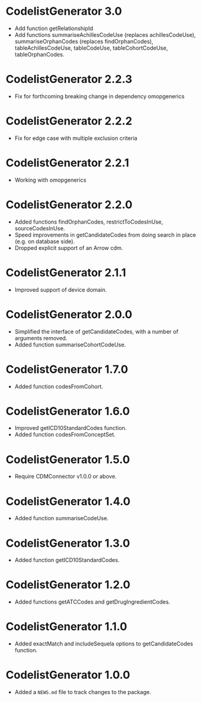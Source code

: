 # CodelistGenerator 3.0
* Add function getRelationshipId 
* Add functions summariseAchillesCodeUse (replaces achillesCodeUse), summariseOrphanCodes (replaces findOrphanCodes), tableAchillesCodeUse, tableCodeUse, tableCohortCodeUse, tableOrphanCodes.

# CodelistGenerator 2.2.3
* Fix for forthcoming breaking change in dependency omopgenerics

# CodelistGenerator 2.2.2
* Fix for edge case with multiple exclusion criteria

# CodelistGenerator 2.2.1
* Working with omopgenerics

# CodelistGenerator 2.2.0
* Added functions findOrphanCodes, restrictToCodesInUse, sourceCodesInUse.
* Speed improvements in getCandidateCodes from doing search in place (e.g. on database side).
* Dropped explicit support of an Arrow cdm.

# CodelistGenerator 2.1.1
* Improved support of device domain.

# CodelistGenerator 2.0.0
* Simplified the interface of getCandidateCodes, with a number of arguments removed.
* Added function summariseCohortCodeUse.

# CodelistGenerator 1.7.0
* Added function codesFromCohort.

# CodelistGenerator 1.6.0
* Improved getICD10StandardCodes function.
* Added function codesFromConceptSet.

# CodelistGenerator 1.5.0
* Require CDMConnector v1.0.0 or above.

# CodelistGenerator 1.4.0
* Added function summariseCodeUse.

# CodelistGenerator 1.3.0
* Added function getICD10StandardCodes.

# CodelistGenerator 1.2.0
* Added functions getATCCodes and getDrugIngredientCodes. 

# CodelistGenerator 1.1.0
* Added exactMatch and includeSequela options to getCandidateCodes function.

# CodelistGenerator 1.0.0
* Added a `NEWS.md` file to track changes to the package.
